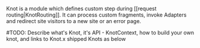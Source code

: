 Knot is a module which defines custom step during [[request routing|KnotRouting]]. It can process custom
fragments, invoke Adapters and redirect site visitors to a new site or an error page.

#TODO:
Describe what's Knot, it's API - KnotContext, how to build your own knot, and links to Knot.x shipped Knots as below
